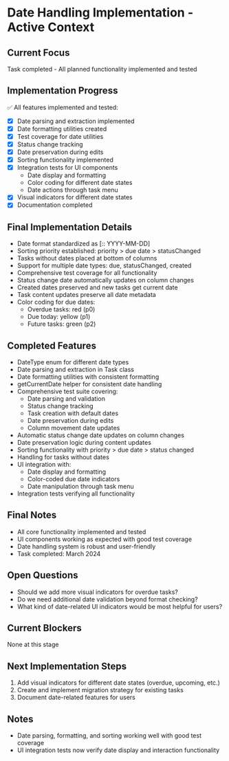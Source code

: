 # Date Handling Implementation - Active Context

## Current Focus
Task completed - All planned functionality implemented and tested

## Implementation Progress
✅ All features implemented and tested:
- [x] Date parsing and extraction implemented
- [x] Date formatting utilities created
- [x] Test coverage for date utilities
- [x] Status change tracking
- [x] Date preservation during edits
- [x] Sorting functionality implemented
- [x] Integration tests for UI components
  - Date display and formatting
  - Color coding for different date states
  - Date actions through task menu
- [x] Visual indicators for different date states
- [x] Documentation completed

## Final Implementation Details
- Date format standardized as [<description>:: YYYY-MM-DD]
- Sorting priority established: priority > due date > statusChanged
- Tasks without dates placed at bottom of columns
- Support for multiple date types: due, statusChanged, created
- Comprehensive test coverage for all functionality
- Status change date automatically updates on column changes
- Created dates preserved and new tasks get current date
- Task content updates preserve all date metadata
- Color coding for due dates:
  - Overdue tasks: red (p0)
  - Due today: yellow (p1)
  - Future tasks: green (p2)

## Completed Features
- DateType enum for different date types
- Date parsing and extraction in Task class
- Date formatting utilities with consistent formatting
- getCurrentDate helper for consistent date handling
- Comprehensive test suite covering:
  - Date parsing and validation
  - Status change tracking
  - Task creation with default dates
  - Date preservation during edits
  - Column movement date updates
- Automatic status change date updates on column changes
- Date preservation logic during content updates
- Sorting functionality with priority > due date > status changed
- Handling for tasks without dates
- UI integration with:
  - Date display and formatting
  - Color-coded due date indicators
  - Date manipulation through task menu
- Integration tests verifying all functionality

## Final Notes
- All core functionality implemented and tested
- UI components working as expected with good test coverage
- Date handling system is robust and user-friendly
- Task completed: March 2024

## Open Questions
- Should we add more visual indicators for overdue tasks?
- Do we need additional date validation beyond format checking?
- What kind of date-related UI indicators would be most helpful for users?

## Current Blockers
None at this stage

## Next Implementation Steps
1. Add visual indicators for different date states (overdue, upcoming, etc.)
2. Create and implement migration strategy for existing tasks
3. Document date-related features for users

## Notes
- Date parsing, formatting, and sorting working well with good test coverage
- UI integration tests now verify date display and interaction functionality 